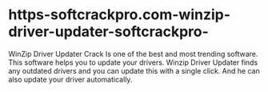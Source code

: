 # https-softcrackpro.com-winzip-driver-updater-softcrackpro-
WinZip Driver Updater Crack Is one of the best and most trending software. This software helps you to update your drivers. Winzip Driver Updater finds any outdated drivers and you can update this with a single click. And he can also update your driver automatically.
